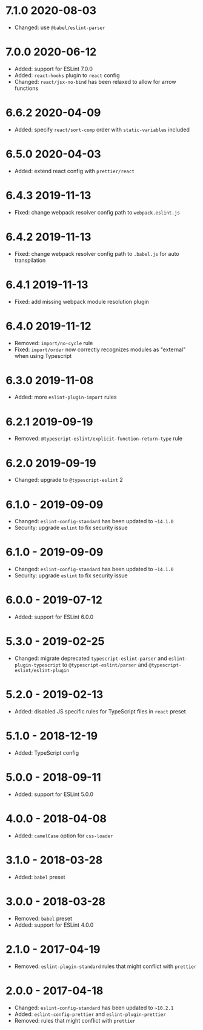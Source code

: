 # 7.1.0 2020-08-03

- Changed: use `@babel/eslint-parser`

# 7.0.0 2020-06-12

- Added: support for ESLint 7.0.0
- Added: `react-hooks` plugin to `react` config
- Changed: `react/jsx-no-bind` has been relaxed to allow for arrow functions

# 6.6.2 2020-04-09

- Added: specify `react/sort-comp` order with `static-variables` included

# 6.5.0 2020-04-03

- Added: extend react config with `prettier/react`

# 6.4.3 2019-11-13

- Fixed: change webpack resolver config path to `webpack.eslint.js`

# 6.4.2 2019-11-13

- Fixed: change webpack resolver config path to `.babel.js` for auto transpilation

# 6.4.1 2019-11-13

- Fixed: add missing webpack module resolution plugin

# 6.4.0 2019-11-12

- Removed: `import/no-cycle` rule
- Fixed: `import/order` now correctly recognizes modules as "external" when using Typescript

# 6.3.0 2019-11-08

- Added: more `eslint-plugin-import` rules

# 6.2.1 2019-09-19

- Removed: `@typescript-eslint/explicit-function-return-type` rule

# 6.2.0 2019-09-19

- Changed: upgrade to `@typescript-eslint` 2

# 6.1.0 - 2019-09-09

- Changed: `eslint-config-standard` has been updated to `~14.1.0`
- Security: upgrade `eslint` to fix security issue

# 6.1.0 - 2019-09-09

- Changed: `eslint-config-standard` has been updated to `~14.1.0`
- Security: upgrade `eslint` to fix security issue

# 6.0.0 - 2019-07-12

- Added: support for ESLint 6.0.0

# 5.3.0 - 2019-02-25

- Changed: migrate deprecated `typescript-eslint-parser` and `eslint-plugin-typescript` to
  `@typescript-eslint/parser` and `@typescript-eslint/eslint-plugin`

# 5.2.0 - 2019-02-13

- Added: disabled JS specific rules for TypeScript files in `react` preset

# 5.1.0 - 2018-12-19

- Added: TypeScript config

# 5.0.0 - 2018-09-11

- Added: support for ESLint 5.0.0

# 4.0.0 - 2018-04-08

- Added: `camelCase` option for `css-loader`

# 3.1.0 - 2018-03-28

- Added: `babel` preset

# 3.0.0 - 2018-03-28

- Removed: `babel` preset
- Added: support for ESLint 4.0.0

# 2.1.0 - 2017-04-19

- Removed: `eslint-plugin-standard` rules that might conflict with `prettier`

# 2.0.0 - 2017-04-18

- Changed: `eslint-config-standard` has been updated to `~10.2.1`
- Added: `eslint-config-prettier` and `eslint-plugin-prettier`
- Removed: rules that might conflict with `prettier`
